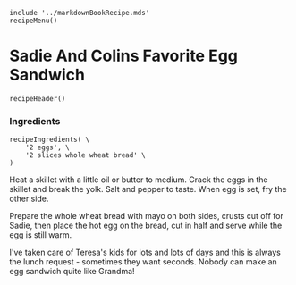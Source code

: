 ~~~ markdown-script
include '../markdownBookRecipe.mds'
recipeMenu()
~~~

# Sadie And Colins Favorite Egg Sandwich

~~~ markdown-script
recipeHeader()
~~~

### Ingredients
~~~ markdown-script
recipeIngredients( \
    '2 eggs', \
    '2 slices whole wheat bread' \
)
~~~

Heat a skillet with a little oil or butter to medium. Crack the eggs in the skillet and break the
yolk. Salt and pepper to taste. When egg is set, fry the other side.

Prepare the whole wheat bread with mayo on both sides, crusts cut off for Sadie, then place the hot
egg on the bread, cut in half and serve while the egg is still warm.

I've taken care of Teresa's kids for lots and lots of days and this is always the lunch request \-
sometimes they want seconds. Nobody can make an egg sandwich quite like Grandma!
